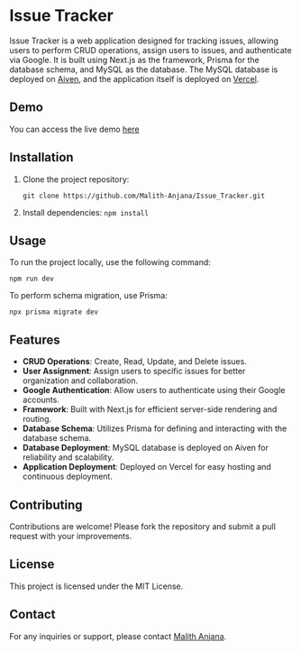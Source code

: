 # Issue Tracker

Issue Tracker is a web application designed for tracking issues, allowing users to perform CRUD operations, assign users to issues, and authenticate via Google. It is built using Next.js as the framework, Prisma for the database schema, and MySQL as the database. The MySQL database is deployed on [Aiven](https://aiven.io/), and the application itself is deployed on [Vercel](https://vercel.com/).

## Demo

You can access the live demo [here](https://issue-tracker-sable-delta.vercel.app/)

## Installation

1.  Clone the project repository:

    `git clone https://github.com/Malith-Anjana/Issue_Tracker.git`

2.  Install dependencies:
    `npm install`


## Usage

To run the project locally, use the following command:

`npm run dev`

To perform schema migration, use Prisma:

`npx prisma migrate dev`

## Features

- **CRUD Operations**: Create, Read, Update, and Delete issues.
- **User Assignment**: Assign users to specific issues for better organization and collaboration.
- **Google Authentication**: Allow users to authenticate using their Google accounts.
- **Framework**: Built with Next.js for efficient server-side rendering and routing.
- **Database Schema**: Utilizes Prisma for defining and interacting with the database schema.
- **Database Deployment**: MySQL database is deployed on Aiven for reliability and scalability.
- **Application Deployment**: Deployed on Vercel for easy hosting and continuous deployment.


## Contributing

Contributions are welcome! Please fork the repository and submit a pull request with your improvements.

## License

This project is licensed under the MIT License.

## Contact

For any inquiries or support, please contact [Malith Anjana]('malithanjana97@gmail.com).
